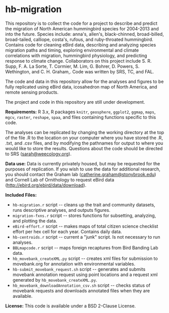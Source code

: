 hb-migration
============

This repository is to collect the code for a project to describe and predict the migration of North American hummingbird species for 2004-2013 and into the future. Species include: anna's, allen's, black-chinned, broad-billed, broad-tailed, calliope, costa's, rufous, and ruby-throated hummingbird. Contains code for cleaning eBird data, describing and analyzing species migration paths and timing, exploring environmental and climate correlations with migration, hummingbird physiology, and predicting response to climate change. Collaborators on this project include S. R. Supp, F. A. La Sorte, T. Cormier, M. Lim, G. Bohrer, D. Powers, S. Wethington, and C. H. Graham,.
Code was written by SRS, TC, and FAL.

The code and data in this repository allow for the analyses and figures to be fully replicated using eBird data, icosahedron map of North America, and remote sensing products.

The project and code in this repository are still under development.

**Requirements:**
R 3.x, R packages `knitr`, `geosphere`, `ggplot2`, `ggmap`, `maps`, `mgcv`, `raster`, `reshape`, `spaa`, and files containing functions specific to this code.

The analyses can be replicated by changing the working directory at the top of the file .R to the location on your computer where you have stored the .R, .txt, and .csv files, and by modifying the pathnames for output to where you would like to store the results. Questions about the code should be directed to SRS (sarah@weecology.org).


**Data use:**
Data is currently privately housed, but may be requested for the purposes of replication. If you wish to use the data for additional research, you should contact the Graham lab (catherine.graham@stonybrook.edu) and Cornell Lab of Ornithology to request eBird data (http://ebird.org/ebird/data/download).


**Included Files:**
* `hb-migration.r` script -- cleans up the trait and community datasets, runs descriptive analyses, and outputs figures.
* `migration-fxns.r` script -- stores functions for subsetting, analyzing, and plotting the data.
* `eBird-effort.r` script -- makes maps of total citizen science checklist effort per hex cell for each year. Contains daily data.
* `hb-centroids.r` script -- current a "junk" script. Is not necessary to run analyses.
* `BBLmapcode.r` script -- maps foreign recaptures from Bird Banding Lab data.
* `hb_movebank_createXML.py` script -- creates xml files for submission to movebank.org for annotation with environmental variables.
* `hb-submit_movebank_request.sh` script -- generates and submits movebank annotation request using point locations and a request xml generated by `hb_movebank_createXML.py`. 
* `hb_movebank_downloadAnnotation_csv.sh` script -- checks status of movebank requests and downloads annotated files when they are available.

**License:** This code is available under a BSD 2-Clause License.

